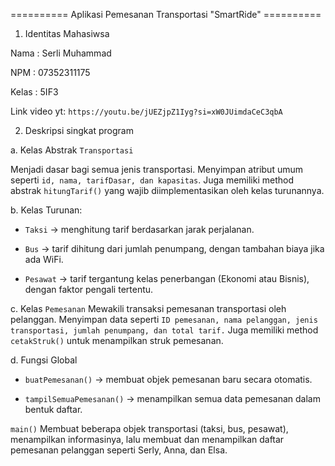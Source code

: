 ==========  Aplikasi Pemesanan Transportasi "SmartRide" ==========


1. Identitas Mahasiwsa

Nama    : Serli Muhammad

NPM     : 07352311175

Kelas   : 5IF3

Link video yt: `https://youtu.be/jUEZjpZ1Iyg?si=xW0JUimdaCeC3qbA`

2. Deskripsi singkat program

a. Kelas Abstrak `Transportasi`

Menjadi dasar bagi semua jenis transportasi. Menyimpan atribut umum seperti `id, nama, tarifDasar, dan kapasitas`.
Juga memiliki method abstrak `hitungTarif()` yang wajib diimplementasikan oleh kelas turunannya.

b. Kelas Turunan:

- `Taksi` → menghitung tarif berdasarkan jarak perjalanan.

- `Bus` → tarif dihitung dari jumlah penumpang, dengan tambahan biaya jika ada WiFi.

- `Pesawat` → tarif tergantung kelas penerbangan (Ekonomi atau Bisnis), dengan faktor pengali tertentu.

c. Kelas `Pemesanan`
Mewakili transaksi pemesanan transportasi oleh pelanggan. Menyimpan data seperti `ID pemesanan, nama pelanggan, jenis transportasi, jumlah penumpang, dan total tarif.`
Juga memiliki method `cetakStruk()` untuk menampilkan struk pemesanan.

d. Fungsi Global

- `buatPemesanan()` → membuat objek pemesanan baru secara otomatis.

- `tampilSemuaPemesanan()` → menampilkan semua data pemesanan dalam bentuk daftar.

`main()`
Membuat beberapa objek transportasi (taksi, bus, pesawat), menampilkan informasinya, lalu membuat dan menampilkan daftar pemesanan pelanggan seperti Serly, Anna, dan Elsa.
